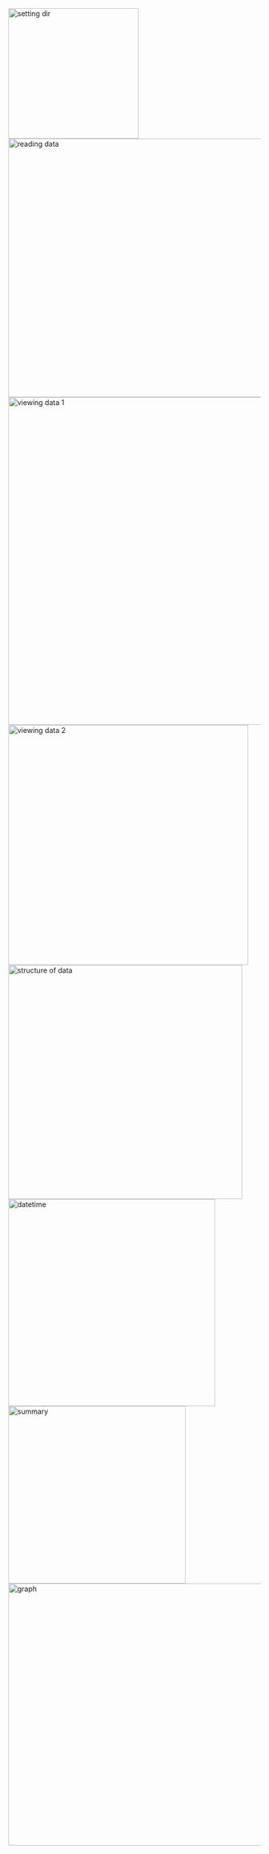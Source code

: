 <img width="260" alt="setting dir" src="https://user-images.githubusercontent.com/84836309/228519976-de3424d6-d54e-4aba-889c-5bc9e91cb39d.png">
<img width="516" alt="reading data" src="https://user-images.githubusercontent.com/84836309/228520023-4676ab03-da68-4bb0-b2d2-6132287f6161.png">
<img width="654" alt="viewing data 1" src="https://user-images.githubusercontent.com/84836309/228520178-5a249505-8688-4c5d-a504-37d38784ded6.png">
<img width="479" alt="viewing data 2" src="https://user-images.githubusercontent.com/84836309/228520194-3f2e7c21-7a79-4afa-9fc7-cf7c22802e37.png">
<img width="467" alt="structure of data" src="https://user-images.githubusercontent.com/84836309/228520246-bd12f876-dd2e-4471-bf0a-c9131ff3a98e.png">
<img width="413" alt="datetime" src="https://user-images.githubusercontent.com/84836309/228520260-341f0f46-3712-4a03-9dba-19908c8e7713.png">
<img width="354" alt="summary" src="https://user-images.githubusercontent.com/84836309/228520281-a6ce2ee5-93a7-4be1-bb76-cc7d3030dd73.png">
<img width="523" alt="graph" src="https://user-images.githubusercontent.com/84836309/228520313-8c8b76b4-77f5-445e-9578-f16b0abd518a.png">
